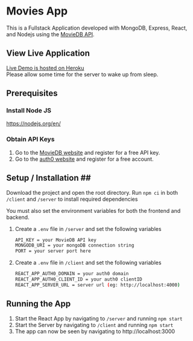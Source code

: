 # Movies App #
This is a Fullstack Application developed with MongoDB, Express, React, and Nodejs using the [MovieDB API](https://developers.themoviedb.org/3).

## View Live Application ##
[Live Demo is hosted on Heroku](https://movies-app-mern.herokuapp.com/)  
Please allow some time for the server to wake up from sleep.
  

## Prerequisites ##
### Install Node JS
https://nodejs.org/en/

### Obtain API Keys ###
1. Go to the [MovieDB website](https://developers.themoviedb.org/3) and register for a free API key.
2. Go to the [auth0 website](https://auth0.com/docs/quickstart/spa/react#configure-auth0) and register for a free account.

## Setup / Installation ## ##
Download the project and open the root directory.
Run `npm ci` in both `/client` and `/server` to install required dependencies 

You must also set the environment variables for both the frontend and backend.
1. Create a `.env` file in `/server` and set the following variables

   ```bash
   API_KEY = your MovieDB API key
   MONGODB_URI = your mongoDB connection string
   PORT = your server port here
   ```

   
2. Create a `.env` file in `/client` and set the following variables

   ```bash
   REACT_APP_AUTH0_DOMAIN = your auth0 domain
   REACT_APP_AUTH0_CLIENT_ID = your auth0 clientID
   REACT_APP_SERVER_URL = server url (eg: http://localhost:4000)
   ```

## Running the App ##
1. Start the React App by navigating to `/server` and running `npm start`
2. Start the Server by navigating to `/client` and running `npm start`
3. The app can now be seen by navigating to http://localhost:3000